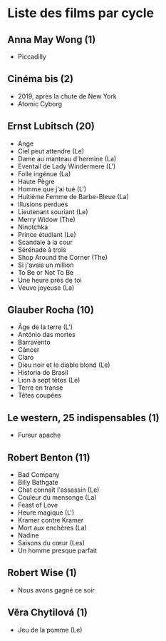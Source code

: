 # Liste des films par cycle

## Anna May Wong (1)

  * Piccadilly

## Cinéma bis (2)

  * 2019, après la chute de New York  
  * Atomic Cyborg

## Ernst Lubitsch (20)

  * Ange  
  * Ciel peut attendre (Le)  
  * Dame au manteau d'hermine (La)  
  * Eventail de Lady Windermere (L')  
  * Folle ingénue (La)  
  * Haute Pègre  
  * Homme que j'ai tué (L')  
  * Huitième Femme de Barbe-Bleue (La)  
  * Illusions perdues  
  * Lieutenant souriant (Le)  
  * Merry Widow (The)  
  * Ninotchka  
  * Prince étudiant (Le)  
  * Scandale à la cour  
  * Sérénade à trois  
  * Shop Around the Corner (The)  
  * Si j'avais un million  
  * To Be or Not To Be  
  * Une heure près de toi  
  * Veuve joyeuse (La)

## Glauber Rocha (10)

  * Âge de la terre (L')  
  * Antônio das mortes  
  * Barravento  
  * Câncer  
  * Claro  
  * Dieu noir et le diable blond (Le)  
  * Historia do Brasil  
  * Lion à sept têtes (Le)  
  * Terre en transe  
  * Têtes coupées

## Le western, 25 indispensables (1)

  * Fureur apache

## Robert Benton (11)

  * Bad Company  
  * Billy Bathgate  
  * Chat connaît l'assassin (Le)  
  * Couleur du mensonge (La)  
  * Feast of Love  
  * Heure magique (L')  
  * Kramer contre Kramer  
  * Mort aux enchères (La)  
  * Nadine  
  * Saisons du cœur (Les)  
  * Un homme presque parfait

## Robert Wise (1)

  * Nous avons gagné ce soir

## Věra Chytilová (1)

  * Jeu de la pomme (Le)  
